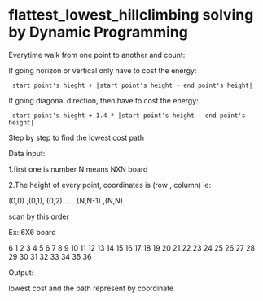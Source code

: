 # flattest_lowest_hillclimbing solving by Dynamic Programming

Everytime walk from one point to another and count:
   
If going horizon or vertical only have to cost the energy: 

     start point's hieght + |start point's height - end point's height|
 
If going diagonal direction, then have to cost the energy: 

     start point's hieght + 1.4 * |start point's height - end point's height|

Step by step to find the lowest cost path

Data input:

1.first one is number N means NXN board

2.The height of every point, coordinates is (row , column)
ie:

(0,0) ,(0,1), (0,2).......(N,N-1) ,(N,N)

scan by this order

Ex: 6X6 board

6
1 2 3 4 5 6 
7 8 9 10 11 12 
13 14 15 16 17 18 
19 20 21 22 23 24 
25 26 27 28 29 30 
31 32 33 34 35 36 


Output:

lowest cost and the path represent by coordinate
